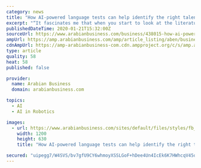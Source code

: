 ```yaml
---
category: news
title: "How AI-powered language tests can help identify the right talent to hire"
excerpt: "“It fascinates me that when you start to look at the literature around what are the skills that are going to be needed for the world going forward, they are the very things that the English language teaching (ELT) world has been teaching all along, they’re no different. I guess it’s rebranding.” Actually, artificial intelligence ..."
publishedDateTime: 2020-01-21T15:32:00Z
sourceUrl: https://www.arabianbusiness.com/business/438015-how-ai-powered-language-tests-can-help-identify-the-right-talent-to-hire
ampUrl: https://amp.arabianbusiness.com/amp/article_listing/aben/business/438015-how-ai-powered-language-tests-can-help-identify-the-right-talent-to-hire
cdnAmpUrl: https://amp-arabianbusiness-com.cdn.ampproject.org/c/s/amp.arabianbusiness.com/amp/article_listing/aben/business/438015-how-ai-powered-language-tests-can-help-identify-the-right-talent-to-hire
type: article
quality: 58
heat: 58
published: false

provider:
  name: Arabian Business
  domain: arabianbusiness.com

topics:
  - AI
  - AI in Robotics

images:
  - url: https://www.arabianbusiness.com/sites/default/files/styles/fb_share_style_image/public/images/2020/01/19/Sue-Troy.jpg?itok=rrKCN5f5
    width: 1200
    height: 630
    title: "How AI-powered language tests can help identify the right talent to hire"

secured: "uipegg7/W4SVS/bv7gfU9CY6whmoyXSSLGoF+hDee4Un4IcEk6K7HWhcqV45qzOgGRKRXkUBl29EsS5zI7ul61sVkY/NEAdmqXtBzXL2TCKAEvlw214u41VHEHBuY8P1O5VC4ZDYwb0XYgksyoO8xlRVBVY31supKX3dtK1Lv8Ra1uAQMbRlUuM2v6ZnLU/zkt2+oXTO5pesCfyn7av46QMhmroTyAmJfCt/PtAEvRGUIjNskKiq2ue4iXOZe/iYPgeeueFodxgxoBsZ5vZnyHSww2GQz/3647NpgQC+0jjGbHIIl0ahCFnQY5zpq4Of3poUWt+/FEPAIxWNKveGUlvp6DcdkvOeBEL6TUag7wWo58ynZnOeGSKxuTGnrB79uUHKh9w+afCiPgnB9tdTS9IyLbEEVCg1PmEEC5xMtBgvdbiuGHXJu5PAeZMwWTUQFfc2zIbG3n7tc+MYkCqMCA==;ktBwoQWo3UTC8h4tnrGIZw=="
---
```


